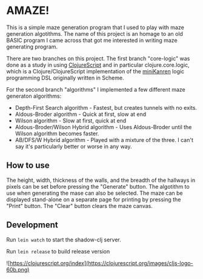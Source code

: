 # AMAZE!

This is a simple maze generation program that I used to play with maze generation algotithms. The name of this project is an homage to an old BASIC program I came across that got me interested in writing maze generating program.

There are two branches on this project. The first branch "core-logic" was done as a study in using [ClojureScript](https://clojurescript.org/) and in particular clojure.core.logic, which is a Clojure/ClojureScript implementation of the [miniKanren](http://minikanren.org/) logic programming DSL originally written in Scheme.

For the second branch "algorithms" I implemented a few different maze generaton algorithms:
- Depth-First Search algorithm - Fastest, but creates tunnels with no exits.
- Aldous-Broder algorithm - Quick at first, slow at end
- Wilson algorithm - Slow at first, quick at end
- Aldous-Broder/Wilson Hybrid algorithm - Uses Aldous-Broder until the Wilson algorithm becomes faster.
- AB/DFS/W Hybrid algorithm - Played with a mixture of the three. I can't say it's particularly better or worse in any way.

## How to use

The height, width, thickness of the walls, and the breadth of the hallways in pixels can be set before pressing the "Generate" button. The algotithm to use when generating the mase can also be selected. The maze can be displayed stand-alone on a separate page for printing by pressing the "Print" button. The "Clear" button clears the maze canvas.

## Development

Run ```lein watch``` to start the shadow-clj server.

Run ```lein release``` to build release version

![https://clojurescript.org/index](https://clojurescript.org/images/cljs-logo-60b.png)
